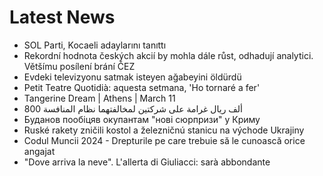 # Latest News
-  SOL Parti, Kocaeli adaylarını tanıttı
-  Rekordní hodnota českých akcií by mohla dále růst, odhadují analytici. Většímu posílení brání ČEZ
-  Evdeki televizyonu satmak isteyen ağabeyini öldürdü
-  Petit Teatre Quotidià: aquesta setmana, 'Ho tornaré a fer'
-  Tangerine Dream | Athens | March 11
-  800 ألف ريال غرامة على شركتين لمخالفتهما نظام المنافسة
-  Буданов пообіцяв окупантам "нові сюрпризи" у Криму
-  Ruské rakety zničili kostol a železničnú stanicu na východe Ukrajiny
-  Codul Muncii 2024 - Drepturile pe care trebuie să le cunoască orice angajat
-  "Dove arriva la neve". L'allerta di Giuliacci: sarà abbondante
